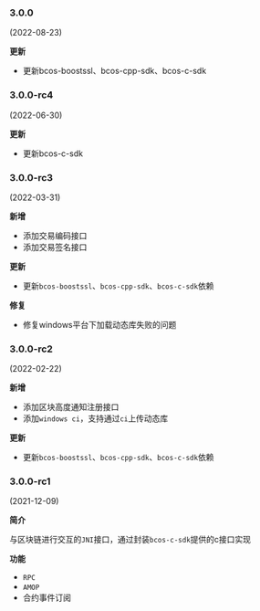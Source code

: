 ### 3.0.0

(2022-08-23)

**更新**

- 更新bcos-boostssl、bcos-cpp-sdk、bcos-c-sdk

### 3.0.0-rc4

(2022-06-30)

**更新**

- 更新bcos-c-sdk

### 3.0.0-rc3

(2022-03-31)

**新增**

- 添加交易编码接口
- 添加交易签名接口

**更新**

- 更新`bcos-boostssl`、`bcos-cpp-sdk`、`bcos-c-sdk`依赖

**修复**

- 修复windows平台下加载动态库失败的问题

### 3.0.0-rc2

(2022-02-22)

**新增**

- 添加区块高度通知注册接口
- 添加`windows ci`，支持通过`ci`上传动态库

**更新**

- 更新`bcos-boostssl`、`bcos-cpp-sdk`、`bcos-c-sdk`依赖

### 3.0.0-rc1

(2021-12-09)

**简介**

与区块链进行交互的`JNI`接口，通过封装`bcos-c-sdk`提供的c接口实现

**功能**

- `RPC`
- `AMOP`
- 合约事件订阅
